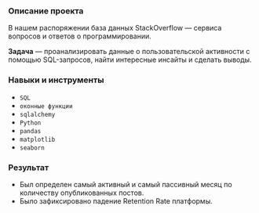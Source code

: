 ### Описание проекта

В нашем распоряжении база данных StackOverflow — сервиса вопросов и ответов о программировании.

**Задача** — проанализировать данные о пользовательской активности с помощью SQL-запросов, найти интересные инсайты и сделать выводы.

### Навыки и инструменты

- `SQL`
- `оконные функции`
- `sqlalchemy`
- `Python`
- `pandas`
- `matplotlib`
- `seaborn`

### Результат

- Был определен самый активный и самый пассивный месяц по количеству опубликованных постов.
- Было зафиксировано падение Retention Rate платформы.

